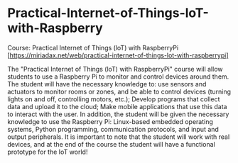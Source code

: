 # Practical-Internet-of-Things-loT-with-Raspberry
Course: Practical Internet of Things (loT) with RaspberryPi  [https://miriadax.net/web/practical-internet-of-things-lot-with-raspberrypi]

The "Practical Internet of Things (loT) with RaspberryPi" course will allow students to use a Raspberry Pi to monitor and control devices around them. The student will have the necessary knowledge to: use sensors and actuators to monitor rooms or zones, and be able to control devices (turning lights on and off, controlling motors, etc.); Develop programs that collect data and upload it to the cloud; Make mobile applications that use this data to interact with the user. In addition, the student will be given the necessary knowledge to use the Raspberry Pi: Linux-based embedded operating systems, Python programming, communication protocols, and input and output peripherals. It is important to note that the student will work with real devices, and at the end of the course the student will have a functional prototype for the IoT world!
